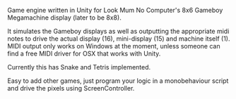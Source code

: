 Game engine written in Unity for Look Mum No Computer's 8x6 Gameboy Megamachine display (later to be 8x8).

It simulates the Gameboy displays as well as outputting the appropriate midi notes to drive the actual display (16), mini-display (15) and machine itself (1). MIDI output only works on Windows at the moment, unless someone can find a free MIDI driver for OSX that works with Unity.

Currently this has Snake and Tetris implemented.

Easy to add other games, just program your logic in a monobehaviour script and drive the pixels using ScreenController.


